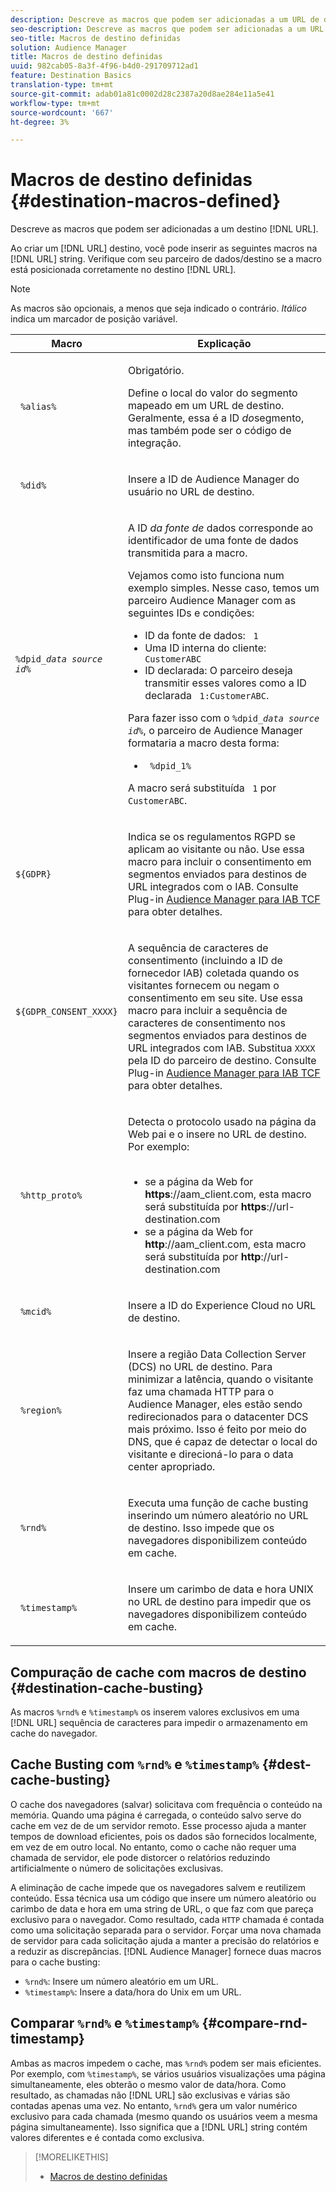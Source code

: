 ```yaml
---
description: Descreve as macros que podem ser adicionadas a um URL de destino.
seo-description: Descreve as macros que podem ser adicionadas a um URL de destino.
seo-title: Macros de destino definidas
solution: Audience Manager
title: Macros de destino definidas
uuid: 982cab05-8a3f-4f96-b4d0-291709712ad1
feature: Destination Basics
translation-type: tm+mt
source-git-commit: adab01a81c0002d28c2387a20d8ae284e11a5e41
workflow-type: tm+mt
source-wordcount: '667'
ht-degree: 3%

---
```



# Macros de destino definidas {#destination-macros-defined}

Descreve as macros que podem ser adicionadas a um destino [!DNL URL].

<!-- destination-macros.xml -->

Ao criar um [!DNL URL] destino, você pode inserir as seguintes macros na [!DNL URL] string. Verifique com seu parceiro de dados/destino se a macro está posicionada corretamente no destino [!DNL URL].

>[!NOTE]
>
>As macros são opcionais, a menos que seja indicado o contrário. *Itálico* indica um marcador de posição variável.

<table id="table_2C532EFB9DAE41B08714753EBD7DFB05"> 
 <thead> 
  <tr> 
   <th colname="col1" class="entry"> Macro </th> 
   <th colname="col2" class="entry"> Explicação </th> 
  </tr> 
 </thead>
 <tbody> 
  <tr> 
   <td colname="col1"> <p> <code> %alias%</code> </p> </td> 
   <td colname="col2"> <p>Obrigatório. </p> <p>Define o local do valor do segmento mapeado em um URL de destino. Geralmente, essa é a ID <i>do</i>segmento, mas também pode ser o código de integração. </p> </td> 
  </tr> 
  <tr> 
   <td colname="col1"> <p> <code> %did%</code> </p> </td> 
   <td colname="col2"> <p>Insere a ID de <span class="keyword"> Audience Manager</span> do usuário no URL de destino. </p> </td> 
  </tr> 
  <tr> 
   <td colname="col1"> <p> <code>%dpid_<i>data source id</i>%</code> </p> </td> 
   <td colname="col2"> <p>A ID <i>da fonte de</i> dados corresponde ao identificador de uma fonte de dados transmitida para a macro. </p> <p>Vejamos como isto funciona num exemplo simples. Nesse caso, temos um parceiro <span class="keyword"> Audience Manager</span> com as seguintes IDs e condições: </p> 
    <ul id="ul_697508B437EB4090B121AFA5D519AFBE"> 
     <li id="li_32D9F72A7D1543A892DC7E1529E98A96">ID da fonte de dados: <code> 1</code> </li> 
     <li id="li_099F5B63D2244B5AADA9B26CB6152E6B">Uma ID interna do cliente: <code> CustomerABC</code> </li> 
     <li id="li_0D9FE501C16444DDB388C8E934E5A8C6">ID declarada: O parceiro deseja transmitir esses valores como a ID declarada <code> 1:CustomerABC</code>. </li> 
    </ul> <p>Para fazer isso com o <code>%dpid_<i>data source id</i>%</code>, o parceiro de <span class="keyword"> Audience Manager</span> formataria a macro desta forma: </p> 
    <ul class="simplelist"> 
     <li> <code> %dpid_1%</code> </li> 
    </ul> <p>A macro será substituída <code> 1</code> por <code> CustomerABC</code>. </p> <p> 
     <!--
       Based on AAM-22193 https://jira.corp.adobe.com/browse/AAM-22193 
     --> </p> </td> 
  </tr> 
  <tr>
    <td><p><code>${GDPR}</code></p></td>
    <td><p>Indica se os regulamentos RGPD se aplicam ao visitante ou não. Use essa macro para incluir o consentimento em segmentos enviados para destinos de URL integrados com o IAB. Consulte Plug-in <a href="../../overview/data-security-and-privacy/aam-iab-plugin.md">Audience Manager para IAB TCF</a> para obter detalhes.</p></td>
  </tr>
   <tr>
    <td><code>${GDPR_CONSENT_XXXX}</code></p></td>
    <td><p>A sequência de caracteres de consentimento (incluindo a ID de fornecedor IAB) coletada quando os visitantes fornecem ou negam o consentimento em seu site. Use essa macro para incluir a sequência de caracteres de consentimento nos segmentos enviados para destinos de URL integrados com IAB. Substitua <code>XXXX</code> pela ID do parceiro de destino. Consulte Plug-in <a href="../../overview/data-security-and-privacy/aam-iab-plugin.md">Audience Manager para IAB TCF</a> para obter detalhes. </p></td>
  </tr>
  <tr> 
   <td colname="col1"> <p><code> %http_proto%</code> </p> </td> 
   <td colname="col2"> <p>Detecta o protocolo usado na página da Web pai e o insere no URL de destino. Por exemplo:
     <br> 
     <ul id="ul_026F56EC46E94D9EB1153557C0F65325"> 
      <li id="li_B41EF140CC274CB68FE7213DD8B908C0">se a página da Web for <b>https</b>://aam_client.com, esta macro será substituída por <b>https</b>://url-destination.com </li> 
      <li id="li_BDCD6EA69B004A92BA6981952341BD77">se a página da Web for <b>http</b>://aam_client.com, esta macro será substituída por <b>http</b>://url-destination.com </li> 
     </ul> </p> </td> 
  </tr> 
  <tr> 
   <td colname="col1"> <p><code> %mcid%</code> </p> </td> 
   <td colname="col2"> <p>Insere a ID do <span class="keyword"> Experience Cloud</span> no URL de destino. </p> </td> 
  </tr> 
  <tr> 
   <td colname="col1"> <p><code> %region%</code> </p> </td> 
   <td colname="col2"> <p>Insere a região <span class="wintitle"> Data Collection Server (DCS)</span> no URL de destino. Para minimizar a latência, quando o visitante faz uma chamada HTTP para o <span class="keyword"> Audience Manager</span>, eles estão sendo redirecionados para o datacenter <span class="wintitle"> DCS</span> mais próximo. Isso é feito por meio do DNS, que é capaz de detectar o local do visitante e direcioná-lo para o data center apropriado. </p> </td> 
  </tr> 
  <tr> 
   <td colname="col1"> <p> <code> %rnd%</code> </p> </td> 
   <td colname="col2"> <p>Executa uma função de cache busting inserindo um número aleatório no URL de destino. Isso impede que os navegadores disponibilizem conteúdo em cache. </p> </td> 
  </tr> 
  <tr> 
   <td colname="col1"> <p> <code> %timestamp%</code> </p> </td> 
   <td colname="col2"> <p>Insere um carimbo de data e hora UNIX no URL de destino para impedir que os navegadores disponibilizem conteúdo em cache. </p> </td> 
  </tr> 
 </tbody> 
</table>

## Compuração de cache com macros de destino {#destination-cache-busting}

As macros `%rnd%` e `%timestamp%` os inserem valores exclusivos em uma [!DNL URL] sequência de caracteres para impedir o armazenamento em cache do navegador.

## Cache Busting com `%rnd%` e `%timestamp%` {#dest-cache-busting}

<!-- c_dest_cache_busting.xml -->

O cache dos navegadores (salvar) solicitava com frequência o conteúdo na memória. Quando uma página é carregada, o conteúdo salvo serve do cache em vez de de um servidor remoto. Esse processo ajuda a manter tempos de download eficientes, pois os dados são fornecidos localmente, em vez de em outro local. No entanto, como o cache não requer uma chamada de servidor, ele pode distorcer o relatórios reduzindo artificialmente o número de solicitações exclusivas.

A eliminação de cache impede que os navegadores salvem e reutilizem conteúdo. Essa técnica usa um código que insere um número aleatório ou carimbo de data e hora em uma string de URL, o que faz com que pareça exclusivo para o navegador. Como resultado, cada `HTTP` chamada é contada como uma solicitação separada para o servidor. Forçar uma nova chamada de servidor para cada solicitação ajuda a manter a precisão do relatórios e a reduzir as discrepâncias. [!DNL Audience Manager] fornece duas macros para o cache busting:

* `%rnd%`: Insere um número aleatório em um URL.
* `%timestamp%`: Insere a data/hora do Unix em um URL.

## Comparar `%rnd%` e `%timestamp%` {#compare-rnd-timestamp}

Ambas as macros impedem o cache, mas `%rnd%` podem ser mais eficientes. Por exemplo, com `%timestamp%`, se vários usuários visualizações uma página simultaneamente, eles obterão o mesmo valor de data/hora. Como resultado, as chamadas não [!DNL URL] são exclusivas e várias são contadas apenas uma vez. No entanto, `%rnd%` gera um valor numérico exclusivo para cada chamada (mesmo quando os usuários veem a mesma página simultaneamente). Isso significa que a [!DNL URL] string contém valores diferentes e é contada como exclusiva.

>[!MORELIKETHIS]
>
>* [Macros de destino definidas](../../features/destinations/destination-macros.md#destination-macros-defined)